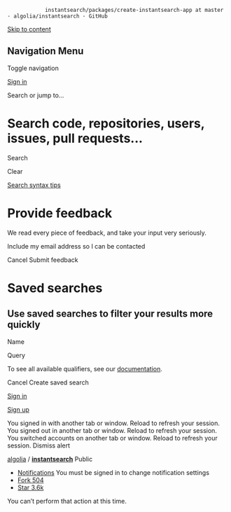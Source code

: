                 instantsearch/packages/create-instantsearch-app at master · algolia/instantsearch · GitHub                                         

[Skip to content](#start-of-content)

Navigation Menu
---------------

Toggle navigation

[](/)

[Sign in](/login?return_to=https%3A%2F%2Fgithub.com%2Falgolia%2Finstantsearch%2Ftree%2Fmaster%2Fpackages%2Fcreate-instantsearch-app)

Search or jump to...

Search code, repositories, users, issues, pull requests...
==========================================================

Search

Clear

[Search syntax tips](https://docs.github.com/search-github/github-code-search/understanding-github-code-search-syntax)

Provide feedback
================

We read every piece of feedback, and take your input very seriously.

 Include my email address so I can be contacted

Cancel Submit feedback

Saved searches
==============

Use saved searches to filter your results more quickly
------------------------------------------------------

Name  

Query 

To see all available qualifiers, see our [documentation](https://docs.github.com/search-github/github-code-search/understanding-github-code-search-syntax).

Cancel Create saved search

[Sign in](/login?return_to=https%3A%2F%2Fgithub.com%2Falgolia%2Finstantsearch%2Ftree%2Fmaster%2Fpackages%2Fcreate-instantsearch-app)

[Sign up](/signup?ref_cta=Sign+up&ref_loc=header+logged+out&ref_page=%2F%3Cuser-name%3E%2F%3Crepo-name%3E%2Ffiles%2Fdisambiguate&source=header-repo&source_repo=algolia%2Finstantsearch)

You signed in with another tab or window. Reload to refresh your session. You signed out in another tab or window. Reload to refresh your session. You switched accounts on another tab or window. Reload to refresh your session. Dismiss alert

[algolia](/algolia) / **[instantsearch](/algolia/instantsearch)** Public

*   [Notifications](/login?return_to=%2Falgolia%2Finstantsearch) You must be signed in to change notification settings
*   [Fork 504](/login?return_to=%2Falgolia%2Finstantsearch)
*   [Star 3.6k](/login?return_to=%2Falgolia%2Finstantsearch)
    

You can’t perform that action at this time.